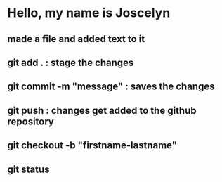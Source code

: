# Hello, my name is Joscelyn

## made a file and added text to it

## git add . : stage the changes

## git commit -m "message" : saves the changes

## git push : changes get added to the github repository

## git checkout -b "firstname-lastname"

## git status
